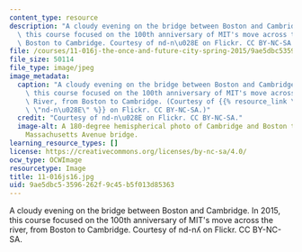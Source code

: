 ```yaml
---
content_type: resource
description: "A cloudy evening on the bridge between Boston and Cambridge. In 2015,\
  \ this course focused on the 100th anniversary of MIT's move across the river, from\
  \ Boston to Cambridge. Courtesy of nd-n\u028E on Flickr. CC BY-NC-SA."
file: /courses/11-016j-the-once-and-future-city-spring-2015/9ae5dbc53596262f9c45b5f013d85363_11-016js16.jpg
file_size: 50114
file_type: image/jpeg
image_metadata:
  caption: "A cloudy evening on the bridge between Boston and Cambridge. In 2015,\
    \ this course focused on the 100th anniversary of MIT's move across the Charles\
    \ River, from Boston to Cambridge. (Courtesy of {{% resource_link \"97b75363-033a-4f96-a652-f0a4957fddc2\"\
    \ \"nd-n\u028E\" %}} on Flickr. CC BY-NC-SA.)"
  credit: "Courtesy of nd-n\u028E on Flickr. CC BY-NC-SA."
  image-alt: A 180-degree hemispherical photo of Cambridge and Boston taken from the
    Massachusetts Avenue bridge.
learning_resource_types: []
license: https://creativecommons.org/licenses/by-nc-sa/4.0/
ocw_type: OCWImage
resourcetype: Image
title: 11-016js16.jpg
uid: 9ae5dbc5-3596-262f-9c45-b5f013d85363
---
```

A cloudy evening on the bridge between Boston and Cambridge. In 2015, this course focused on the 100th anniversary of MIT's move across the river, from Boston to Cambridge. Courtesy of nd-nʎ on Flickr. CC BY-NC-SA.